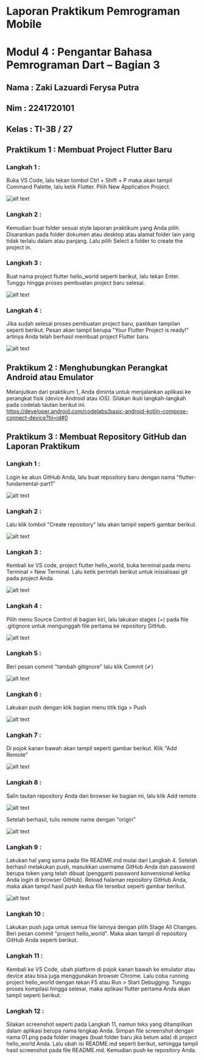 # Laporan Praktikum Pemrograman Mobile 
# Modul 4 : Pengantar Bahasa Pemrograman Dart – Bagian 3

## Nama     : Zaki Lazuardi Ferysa Putra
## Nim      : 2241720101
## Kelas    : TI-3B / 27

## Praktikum 1 : Membuat Project Flutter Baru
### Langkah 1 :
Buka VS Code, lalu tekan tombol Ctrl + Shift + P maka akan tampil Command Palette, lalu ketik Flutter. Pilih New Application Project.

![alt text](image.png)

### Langkah 2 :
Kemudian buat folder sesuai style laporan praktikum yang Anda pilih. Disarankan pada folder dokumen atau desktop atau alamat folder lain yang tidak terlalu dalam atau panjang. Lalu pilih Select a folder to create the project in.

### Langkah 3 :
Buat nama project flutter hello_world seperti berikut, lalu tekan Enter. Tunggu hingga proses pembuatan project baru selesai.

![alt text](image-2.png)

### Langkah 4 :
Jika sudah selesai proses pembuatan project baru, pastikan tampilan seperti berikut. Pesan akan tampil berupa "Your Flutter Project is ready!" artinya Anda telah berhasil membuat project Flutter baru.

![alt text](image-1.png)

## Praktikum 2 : Menghubungkan Perangkat Android atau Emulator
Melanjutkan dari praktikum 1, Anda diminta untuk menjalankan aplikasi ke perangkat fisik (device Android atau iOS). Silakan ikuti langkah-langkah pada codelab tautan berikut ini.
https://developer.android.com/codelabs/basic-android-kotlin-compose-connect-device?hl=id#0

## Praktikum 3 : Membuat Repository GitHub dan Laporan Praktikum
### Langkah 1 :
Login ke akun GitHub Anda, lalu buat repository baru dengan nama "flutter-fundamental-part1"

![alt text](image-3.png)

### Langkah 2 :
Lalu klik tombol "Create repository" lalu akan tampil seperti gambar berikut.

![alt text](image-4.png)

### Langkah 3 :
Kembali ke VS code, project flutter hello_world, buka terminal pada menu Terminal > New Terminal. Lalu ketik perintah berikut untuk inisialisasi git pada project Anda.

![alt text](image-5.png)

### Langkah 4 :
Pilih menu Source Control di bagian kiri, lalu lakukan stages (+) pada file .gitignore untuk mengunggah file pertama ke repository GitHub.

![alt text](image-6.png)

### Langkah 5 :
Beri pesan commit "tambah gitignore" lalu klik Commit (✔)

![alt text](image-7.png)

### Langkah 6 : 
Lakukan push dengan klik bagian menu titik tiga > Push

![alt text](image-9.png)

### Langkah 7 :
Di pojok kanan bawah akan tampil seperti gambar berikut. Klik "Add Remote"

![alt text](image-8.png)

### Langkah 8 :
Salin tautan repository Anda dari browser ke bagian ini, lalu klik Add remote

![alt text](image-10.png)

Setelah berhasil, tulis remote name dengan "origin"

![alt text](image-11.png)

### Langkah 9 :
Lakukan hal yang sama pada file README.md mulai dari Langkah 4. Setelah berhasil melakukan push, masukkan username GitHub Anda dan password berupa token yang telah dibuat (pengganti password konvensional ketika Anda login di browser GitHub). Reload halaman repository GitHub Anda, maka akan tampil hasil push kedua file tersebut seperti gambar berikut.

![alt text](image-12.png)

### Langkah 10 :
 Lakukan push juga untuk semua file lainnya dengan pilih Stage All Changes. Beri pesan commit "project hello_world". Maka akan tampil di repository GitHub Anda seperti berikut.



### Langkah 11 :
Kembali ke VS Code, ubah platform di pojok kanan bawah ke emulator atau device atau bisa juga menggunakan browser Chrome. Lalu coba running project hello_world dengan tekan F5 atau Run > Start Debugging. Tunggu proses kompilasi hingga selesai, maka aplikasi flutter pertama Anda akan tampil seperti berikut.

### Langkah 12 :
Silakan screenshot seperti pada Langkah 11, namun teks yang ditampilkan dalam aplikasi berupa nama lengkap Anda. Simpan file screenshot dengan nama 01.png pada folder images (buat folder baru jika belum ada) di project hello_world Anda. Lalu ubah isi README.md seperti berikut, sehingga tampil hasil screenshot pada file README.md. Kemudian push ke repository Anda.

